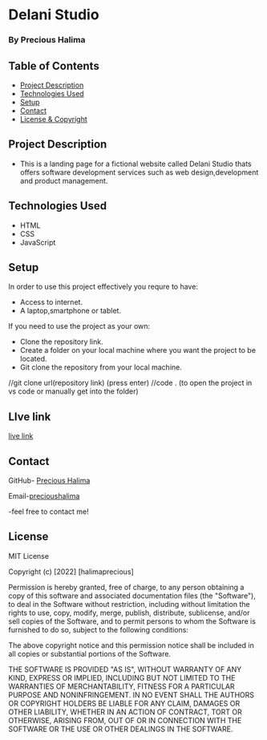 # Delani Studio
### By Precious Halima

## Table of Contents
*  [Project Description](#project-description)
* [Technologies Used](#technologies-used)
* [Setup](#setup)
* [Contact](#contact)
* [License & Copyright](#License)

## Project Description
- This is a landing page for a fictional website called Delani Studio thats offers software development services such as web design,development and product management.

## Technologies Used
- HTML
- CSS 
- JavaScript

## Setup
In order to use this project effectively you requre to have: 
* Access to internet.
* A laptop,smartphone or tablet.

If you need to use the project as your own:

* Clone the repository link.
* Create a folder on your local machine where you want the project to be located.
* Git clone the repository from your local machine.

//git clone url(repository link) (press enter)
//code . (to open the project in vs code or manually get into the folder)

## LIve link
[live link](https://halimaprecious.github.io/Delani-studio/)

## Contact
GitHub- [Precious Halima](https://github.com/halimaprecious) 

Email-[precioushalima](halimaprecious3@gmail.com)

-feel free to contact me!

 ## License 
MIT License

Copyright (c) [2022] [halimaprecious]

Permission is hereby granted, free of charge, to any person obtaining a copy of this software and associated documentation files (the "Software"), to deal in the Software without restriction, including without limitation the rights to use, copy, modify, merge, publish, distribute, sublicense, and/or sell copies of the Software, and to permit persons to whom the Software is furnished to do so, subject to the following conditions:

The above copyright notice and this permission notice shall be included in all copies or substantial portions of the Software.

THE SOFTWARE IS PROVIDED "AS IS", WITHOUT WARRANTY OF ANY KIND, EXPRESS OR IMPLIED, INCLUDING BUT NOT LIMITED TO THE WARRANTIES OF MERCHANTABILITY, FITNESS FOR A PARTICULAR PURPOSE AND NONINFRINGEMENT. IN NO EVENT SHALL THE AUTHORS OR COPYRIGHT HOLDERS BE LIABLE FOR ANY CLAIM, DAMAGES OR OTHER LIABILITY, WHETHER IN AN ACTION OF CONTRACT, TORT OR OTHERWISE, ARISING FROM, OUT OF OR IN CONNECTION WITH THE SOFTWARE OR THE USE OR OTHER DEALINGS IN THE SOFTWARE.

